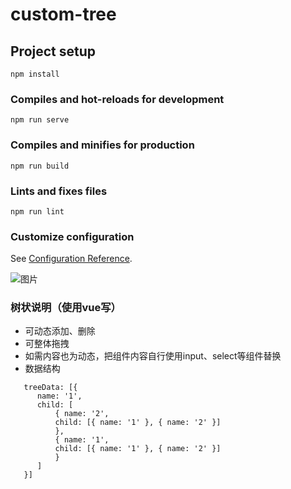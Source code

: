 # custom-tree

## Project setup
```
npm install
```

### Compiles and hot-reloads for development
```
npm run serve
```

### Compiles and minifies for production
```
npm run build
```

### Lints and fixes files
```
npm run lint
```

### Customize configuration
See [Configuration Reference](https://cli.vuejs.org/config/).


![图片](https://github.com/hellozdq/customTree/src/assets/1.PNG "1")

### 树状说明（使用vue写）
+ 可动态添加、删除
+ 可整体拖拽
+ 如需内容也为动态，把组件内容自行使用input、select等组件替换
+ 数据结构
```
   treeData: [{
      name: '1',
      child: [
          { name: '2',
          child: [{ name: '1' }, { name: '2' }]
          },
          { name: '1',
          child: [{ name: '1' }, { name: '2' }]
          }
      ]
   }]
```
